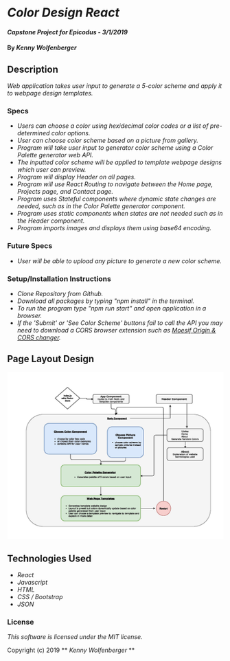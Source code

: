 # _Color Design React_

#### _Capstone Project for Epicodus - 3/1/2019_

#### By _**Kenny Wolfenberger**_

## Description

_Web application takes user input to generate a 5-color scheme and apply it to webpage design templates._


### Specs

- _Users can choose a color using hexidecimal color codes or a list of pre-determined color options._
- _User can choose color scheme based on a picture from gallery._
- _Program will take user input to generator color scheme using a Color Palette generator web API._
- _The inputted color scheme will be applied to template webpage designs which user can preview._
- _Program will display Header on all pages._
- _Program will use React Routing to navigate between the Home page, Projects page, and Contact page._
- _Program uses Stateful components where dynamic state changes are needed, such as in the Color Palette generator component._
- _Program uses static components when states are not needed such as in the Header component._
- _Program imports images and displays them using base64 encoding._


### Future Specs
- _User will be able to upload any picture to generate a new color scheme._

### Setup/Installation Instructions
- _Clone Repository from Github._
- _Download all packages by typing "npm install" in the terminal._
- _To run the program type "npm run start" and open application in a browser._
- _If the 'Submit' or 'See Color Scheme' buttons fail to call the API you may need to download a CORS browser extension such as [Moesif Origin & CORS changer](https://chrome.google.com/webstore/detail/moesif-orign-cors-changer/digfbfaphojjndkpccljibejjbppifbc/related?hl=en-US)._

## Page Layout Design

![Page Layout Design](/capstone-project-planning/project-plan.jpg?raw=true "Page Layout Design")


## Technologies Used

- _React_
- _Javascript_
- _HTML_
- _CSS / Bootstrap_
- _JSON_


### License

_This software is licensed under the MIT license._

Copyright (c) 2019 ** _Kenny Wolfenberger_ **
